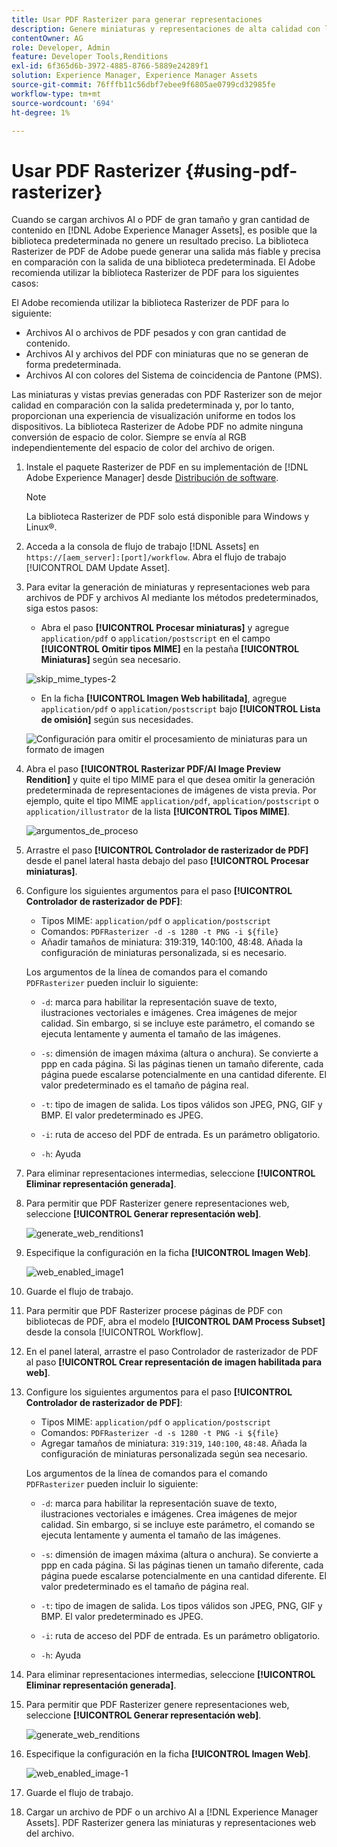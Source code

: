 ```yaml
---
title: Usar PDF Rasterizer para generar representaciones
description: Genere miniaturas y representaciones de alta calidad con la biblioteca Adobe PDF Rasterizer.
contentOwner: AG
role: Developer, Admin
feature: Developer Tools,Renditions
exl-id: 6f365d6b-3972-4885-8766-5889e24289f1
solution: Experience Manager, Experience Manager Assets
source-git-commit: 76fffb11c56dbf7ebee9f6805ae0799cd32985fe
workflow-type: tm+mt
source-wordcount: '694'
ht-degree: 1%

---
```


# Usar PDF Rasterizer {#using-pdf-rasterizer}

Cuando se cargan archivos AI o PDF de gran tamaño y gran cantidad de contenido en [!DNL Adobe Experience Manager Assets], es posible que la biblioteca predeterminada no genere un resultado preciso. La biblioteca Rasterizer de PDF de Adobe puede generar una salida más fiable y precisa en comparación con la salida de una biblioteca predeterminada. El Adobe recomienda utilizar la biblioteca Rasterizer de PDF para los siguientes casos:

El Adobe recomienda utilizar la biblioteca Rasterizer de PDF para lo siguiente:

* Archivos AI o archivos de PDF pesados y con gran cantidad de contenido.
* Archivos AI y archivos del PDF con miniaturas que no se generan de forma predeterminada.
* Archivos AI con colores del Sistema de coincidencia de Pantone (PMS).

Las miniaturas y vistas previas generadas con PDF Rasterizer son de mejor calidad en comparación con la salida predeterminada y, por lo tanto, proporcionan una experiencia de visualización uniforme en todos los dispositivos. La biblioteca Rasterizer de Adobe PDF no admite ninguna conversión de espacio de color. Siempre se envía al RGB independientemente del espacio de color del archivo de origen.

1. Instale el paquete Rasterizer de PDF en su implementación de [!DNL Adobe Experience Manager] desde [Distribución de software](https://experience.adobe.com/#/downloads/content/software-distribution/en/aem.html?package=/content/software-distribution/en/details.html/content/dam/aem/public/adobe/packages/cq650/product/assets/aem-assets-pdf-rasterizer-pkg-4.6.zip).

   >[!NOTE]
   >
   >La biblioteca Rasterizer de PDF solo está disponible para Windows y Linux®.

1. Acceda a la consola de flujo de trabajo [!DNL Assets] en `https://[aem_server]:[port]/workflow`. Abra el flujo de trabajo [!UICONTROL DAM Update Asset].

1. Para evitar la generación de miniaturas y representaciones web para archivos de PDF y archivos AI mediante los métodos predeterminados, siga estos pasos:

   * Abra el paso **[!UICONTROL Procesar miniaturas]** y agregue `application/pdf` o `application/postscript` en el campo **[!UICONTROL Omitir tipos MIME]** en la pestaña **[!UICONTROL Miniaturas]** según sea necesario.

   ![skip_mime_types-2](assets/skip_mime_types-2.png)

   * En la ficha **[!UICONTROL Imagen Web habilitada]**, agregue `application/pdf` o `application/postscript` bajo **[!UICONTROL Lista de omisión]** según sus necesidades.

   ![Configuración para omitir el procesamiento de miniaturas para un formato de imagen](assets/web_enabled_imageskiplist.png)

1. Abra el paso **[!UICONTROL Rasterizar PDF/AI Image Preview Rendition]** y quite el tipo MIME para el que desea omitir la generación predeterminada de representaciones de imágenes de vista previa. Por ejemplo, quite el tipo MIME `application/pdf`, `application/postscript` o `application/illustrator` de la lista **[!UICONTROL Tipos MIME]**.

   ![argumentos_de_proceso](assets/process_arguments.png)

1. Arrastre el paso **[!UICONTROL Controlador de rasterizador de PDF]** desde el panel lateral hasta debajo del paso **[!UICONTROL Procesar miniaturas]**.
1. Configure los siguientes argumentos para el paso **[!UICONTROL Controlador de rasterizador de PDF]**:

   * Tipos MIME: `application/pdf` o `application/postscript`
   * Comandos: `PDFRasterizer -d -s 1280 -t PNG -i ${file}`
   * Añadir tamaños de miniatura: 319:319, 140:100, 48:48. Añada la configuración de miniaturas personalizada, si es necesario.

   Los argumentos de la línea de comandos para el comando `PDFRasterizer` pueden incluir lo siguiente:

   * `-d`: marca para habilitar la representación suave de texto, ilustraciones vectoriales e imágenes. Crea imágenes de mejor calidad. Sin embargo, si se incluye este parámetro, el comando se ejecuta lentamente y aumenta el tamaño de las imágenes.

   * `-s`: dimensión de imagen máxima (altura o anchura). Se convierte a ppp en cada página. Si las páginas tienen un tamaño diferente, cada página puede escalarse potencialmente en una cantidad diferente. El valor predeterminado es el tamaño de página real.

   * `-t`: tipo de imagen de salida. Los tipos válidos son JPEG, PNG, GIF y BMP. El valor predeterminado es JPEG.

   * `-i`: ruta de acceso del PDF de entrada. Es un parámetro obligatorio.

   * `-h`: Ayuda

1. Para eliminar representaciones intermedias, seleccione **[!UICONTROL Eliminar representación generada]**.
1. Para permitir que PDF Rasterizer genere representaciones web, seleccione **[!UICONTROL Generar representación web]**.

   ![generate_web_renditions1](assets/generate_web_renditions1.png)

1. Especifique la configuración en la ficha **[!UICONTROL Imagen Web]**.

   ![web_enabled_image1](assets/web_enabled_image1.png)

1. Guarde el flujo de trabajo.
1. Para permitir que PDF Rasterizer procese páginas de PDF con bibliotecas de PDF, abra el modelo **[!UICONTROL DAM Process Subset]** desde la consola [!UICONTROL Workflow].
1. En el panel lateral, arrastre el paso Controlador de rasterizador de PDF al paso **[!UICONTROL Crear representación de imagen habilitada para web]**.
1. Configure los siguientes argumentos para el paso **[!UICONTROL Controlador de rasterizador de PDF]**:

   * Tipos MIME: `application/pdf` o `application/postscript`
   * Comandos: `PDFRasterizer -d -s 1280 -t PNG -i ${file}`
   * Agregar tamaños de miniatura: `319:319`, `140:100`, `48:48`. Añada la configuración de miniaturas personalizada según sea necesario.

   Los argumentos de la línea de comandos para el comando `PDFRasterizer` pueden incluir lo siguiente:

   * `-d`: marca para habilitar la representación suave de texto, ilustraciones vectoriales e imágenes. Crea imágenes de mejor calidad. Sin embargo, si se incluye este parámetro, el comando se ejecuta lentamente y aumenta el tamaño de las imágenes.

   * `-s`: dimensión de imagen máxima (altura o anchura). Se convierte a ppp en cada página. Si las páginas tienen un tamaño diferente, cada página puede escalarse potencialmente en una cantidad diferente. El valor predeterminado es el tamaño de página real.

   * `-t`: tipo de imagen de salida. Los tipos válidos son JPEG, PNG, GIF y BMP. El valor predeterminado es JPEG.

   * `-i`: ruta de acceso del PDF de entrada. Es un parámetro obligatorio.

   * `-h`: Ayuda

1. Para eliminar representaciones intermedias, seleccione **[!UICONTROL Eliminar representación generada]**.
1. Para permitir que PDF Rasterizer genere representaciones web, seleccione **[!UICONTROL Generar representación web]**.

   ![generate_web_renditions](assets/generate_web_renditions.png)

1. Especifique la configuración en la ficha **[!UICONTROL Imagen Web]**.

   ![web_enabled_image-1](assets/web_enabled_image-1.png)

1. Guarde el flujo de trabajo.
1. Cargar un archivo de PDF o un archivo AI a [!DNL Experience Manager Assets]. PDF Rasterizer genera las miniaturas y representaciones web del archivo.
